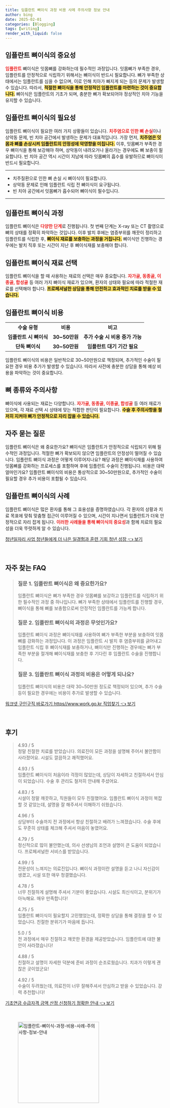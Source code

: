 ```yaml
---
title: 임플란트 뼈이식 과정 비용 사례 주의사항 정보 안내
author: bing
date: 2025-02-01
categories: [Blogging]
tags: [writing]
render_with_liquid: false
---
```



<h2 id='임플란트_뼈이식_중요성'>임플란트 뼈이식의 중요성</h2>

<p><b><span style="color: #ee2323;">임플란트</span></b> 뼈이식은 잇몸뼈를 강화하는데 필수적인 과정입니다. 잇몸뼈가 부족한 경우, 임플란트를 안정적으로 식립하기 위해서는 뼈이식이 반드시 필요합니다. 뼈가 부족한 상태에서는 임플란트를 심을 수 없으며, 이로 인해 치아가 빠지게 되는 등의 문제가 발생할 수 있습니다. 따라서, <b><span style="background-color: #ffe066;">적절한 뼈이식을 통해 안정적인 임플란트를 마련하는 것이 중요합니다.</span></b> 뼈이식은 임플란트의 기초가 되며, 충분한 뼈가 확보되어야 정상적인 치아 기능을 유지할 수 있습니다.</p>

<h2 id='임플란트_뼈이식_필요성'>임플란트 뼈이식의 필요성</h2>

<p>임플란트 뼈이식이 필요한 여러 가지 상황들이 있습니다. <b><span style="color: #ee2323;">치주염으로 인한 뼈 손실</span></b>이나 상악동 문제, 빈 치아 공간에서 발생하는 문제가 대표적입니다. 가장 먼저, <b><span style="background-color: #ffe066;">치주염은 잇몸과 뼈를 손상시켜 임플란트의 안정성에 악영향을 미칩니다.</span></b> 이후, 잇몸뼈가 부족한 경우 뼈이식을 통해 보강해야 하며, 상악동이 내려오거나 올라가는 경우에도 뼈 보충이 필요합니다. 빈 치아 공간 역시 시간이 지남에 따라 잇몸뼈의 흡수를 유발하므로 뼈이식이 반드시 필요합니다.</p>

<hr />

<ul>
    <li>치주질환으로 인한 뼈 손실 시 뼈이식이 필요합니다.</li>
    <li>상악동 문제로 인해 임플란트 식립 전 뼈이식이 요구됩니다.</li>
    <li>빈 치아 공간에서 잇몸뼈가 흡수되어 뼈이식이 필수입니다.</li>
</ul>

<hr />

<h2 id='임플란트_뼈이식_과정'>임플란트 뼈이식 과정</h2>

<p>임플란트 뼈이식은 <b><span style="color: #ee2323;">다양한 단계</span></b>로 진행됩니다. 첫 번째 단계는 X-ray 또는 CT 촬영으로 뼈의 상태를 정확히 파악하는 것입니다. 이후 발치 후에는 염증부위를 깨끗이 정리하고 임플란트를 식립한 후, <b><span style="background-color: #ffe066;">뼈이식 재료를 보충하는 과정을 거칩니다.</span></b> 뼈이식만 진행하는 경우에는 발치 직후 또는 시간이 지난 후 뼈이식재를 보충해야 합니다.</p>

<h2 id='재료_선택과정'>임플란트 뼈이식 재료 선택</h2>

<p>임플란트 뼈이식을 할 때 사용하는 재료의 선택은 매우 중요합니다. <b><span style="color: #ee2323;">자가골, 동종골, 이종골, 합성골</span></b> 등 여러 가지 뼈이식 재료가 있으며, 환자의 상태와 필요에 따라 적절한 재료를 선택해야 합니다. <b><span style="background-color: #ffe066;">프로페셔널한 상담을 통해 안전하고 효과적인 치료를 받을 수 있습니다.</span></b></p>

<h2 id='임플란트_수술비용'>임플란트 뼈이식 비용</h2>

<table>
    <tr>
        <td style="text-align: center; height: 17px;"><b>수술 유형</b></td>
        <td style="text-align: center; height: 17px;"><b>비용</b></td>
        <td style="text-align: center; height: 17px;"><b>비고</b></td>
    </tr>
    <tr>
        <td style="text-align: center; height: 17px;"><b>임플란트 시 뼈이식</b></td>
        <td style="text-align: center; height: 17px;"><b>30~50만원</b></td>
        <td style="text-align: center; height: 17px;"><b>추가 수술 시 비용 증가 가능</b></td>
    </tr>
    <tr>
        <td style="text-align: center; height: 17px;"><b>단독 뼈이식</b></td>
        <td style="text-align: center; height: 17px;"><b>30~50만원</b></td>
        <td style="text-align: center; height: 17px;"><b>임플란트 대기 기간 필요</b></td>
    </tr>
</table>

<p>임플란트 뼈이식의 비용은 일반적으로 30~50만원으로 책정되며, 추가적인 수술이 필요한 경우 비용 추가가 발생할 수 있습니다. 따라서 사전에 충분한 상담을 통해 예상 비용을 파악하는 것이 중요합니다.</p>

<h2 id='뼈종류_및_주의사항'>뼈 종류와 주의사항</h2>

<p>뼈이식에 사용되는 재료는 다양합니다. <b><span style="color: #ee2323;">자가골, 동종골, 이종골, 합성골</span></b> 등 여러 재료가 있으며, 각 재료 선택 시 상태에 맞는 적합한 판단이 필요합니다. <b><span style="background-color: #ffe066;">수술 후 주의사항을 철저히 지켜야 뼈가 안정적으로 자리 잡을 수 있습니다.</span></b></p>

<h2 id='자주_묻는_질문'>자주 묻는 질문</h2>

<p>임플란트 뼈이식은 왜 중요한가요? 뼈이식은 임플란트가 안정적으로 식립되기 위해 필수적인 과정입니다. 적절한 뼈가 확보되지 않으면 임플란트의 안정성이 떨어질 수 있습니다. 임플란트 뼈이식 과정은 어떻게 이루어지나요? 해당 과정은 뼈이식재를 사용하여 잇몸뼈를 강화하는 프로세스를 포함하며 후에 임플란트 수술이 진행됩니다. 비용은 대략 얼마인가요? 임플란트 뼈이식의 비용은 통상적으로 30~50만원으로, 추가적인 수술이 필요할 경우 추가 비용이 포함될 수 있습니다.</p>

<h2 id='임플란트_뼈이식_사례'>임플란트 뼈이식의 사례</h2>

<p>임플란트 뼈이식은 많은 환자를 통해 그 효용성을 증명하였습니다. 각 환자의 상황과 치료 목표에 맞춰 맞춤형 접근이 이루어질 수 있으며, 시간이 지나면서 임플란트가 더욱 안정적으로 자리 잡게 됩니다. <b><span style="color: #ee2323;">이러한 사례들을 통해 뼈이식의 중요성</span></b>과 함께 치료의 필요성을 더욱 뚜렷하게 알 수 있습니다.</p>


<p><a class="click-button" title="청년일자리 사업 청년들에게 더 나은 일경험과 훈련 기회 청년 성장" href="https://adkhouse.github.io/posts/%EC%B2%AD%EB%85%84%EC%9D%BC%EC%9E%90%EB%A6%AC-%EC%82%AC%EC%97%85-%EC%B2%AD%EB%85%84%EB%93%A4%EC%97%90%EA%B2%8C-%EB%8D%94-%EB%82%98%EC%9D%80-%EC%9D%BC%EA%B2%BD%ED%97%98%EA%B3%BC-%ED%9B%88%EB%A0%A8-%EA%B8%B0%ED%9A%8C-%EC%B2%AD%EB%85%84-%EC%84%B1%EC%9E%A5/" rel="dofollow">청년일자리 사업 청년들에게 더 나은 일경험과 훈련 기회 청년 성장 👈 보기</a></p><br>
<h2 id='자주_찾는_FAQ'>자주 찾는 FAQ</h2>
<div itemscope="" itemtype="https://schema.org/FAQPage"> 
<blockquote> 
<div itemscope="" itemprop="mainEntity" itemtype="https://schema.org/Question"> 
<h3 itemprop="name">질문 1. 임플란트 뼈이식은 왜 중요한가요?</h3> 
<div itemscope="" itemprop="acceptedAnswer" itemtype="https://schema.org/Answer"> 
<span itemprop="text"> 
<p>임플란트 뼈이식은 뼈가 부족한 경우 잇몸뼈를 보강하고 임플란트를 식립하기 위한 필수적인 과정 중 하나입니다. 뼈가 부족한 상태에서 임플란트를 진행할 경우, 뼈이식을 통해 뼈를 보충함으로써 안정적인 임플란트를 가능케 합니다.</p> 
</span> 
</div> 
</div> 

<div itemscope="" itemprop="mainEntity" itemtype="https://schema.org/Question"> 
<h3 itemprop="name">질문 2. 임플란트 뼈이식의 과정은 무엇인가요?</h3> 
<div itemscope="" itemprop="acceptedAnswer" itemtype="https://schema.org/Answer"> 
<span itemprop="text"> 
<p>임플란트 뼈이식 과정은 뼈이식재를 사용하여 뼈가 부족한 부분을 보충하여 잇몸뼈를 강화하는 과정입니다. 이 과정은 임플란트 시 발치 후 염증부위를 긁어내고 임플란트 식립 후 뼈이식재를 보충하거나, 뼈이식만 진행하는 경우에는 뼈가 부족한 부분을 절개해 뼈이식재를 보충한 후 기다린 후 임플란트 수술을 진행합니다.</p> 
</span> 
</div> 
</div> 

<div itemscope="" itemprop="mainEntity" itemtype="https://schema.org/Question"> 
<h3 itemprop="name">질문 3. 임플란트 뼈이식 과정의 비용은 어떻게 되나요?</h3> 
<div itemscope="" itemprop="acceptedAnswer" itemtype="https://schema.org/Answer"> 
<span itemprop="text"> 
<p>임플란트 뼈이식의 비용은 대략 30~50만원 정도로 책정되어 있으며, 추가 수술 등이 필요한 경우에는 비용이 추가로 발생할 수 있습니다.</p> 
</span> 
</div> 
</div> 

</blockquote> 
</div>
<p><a class="click-button" title="워크넷 구인구직 바로가기 https//www.work.go.kr 직업찾기" href="https://adkhouse.github.io/posts/%EC%9B%8C%ED%81%AC%EB%84%B7-%EA%B5%AC%EC%9D%B8%EA%B5%AC%EC%A7%81-%EB%B0%94%EB%A1%9C%EA%B0%80%EA%B8%B0-httpswww.work.go.kr-%EC%A7%81%EC%97%85%EC%B0%BE%EA%B8%B0/" rel="dofollow">워크넷 구인구직 바로가기 https//www.work.go.kr 직업찾기 👈 보기</a></p><br>
<h2 id='후기'>후기</h2>
<div itemscope itemtype="https://schema.org/Product">
  <blockquote>
  <div itemprop="review" itemscope itemtype="https://schema.org/Review">
      <div itemprop="reviewRating" itemscope itemtype="https://schema.org/Rating"> <span itemprop="ratingValue">4.93</span> / <span itemprop="bestRating">5</span> </div>
      <span itemprop="reviewBody">정말 친절한 치료를 받았습니다. 의료진이 모든 과정을 설명해 주어서 불안함이 사라졌어요. 시설도 깔끔하고 쾌적했어요.</span>
  </div>
  <br>
  <div itemprop="review" itemscope itemtype="https://schema.org/Review">
      <div itemprop="reviewRating" itemscope itemtype="https://schema.org/Rating"> <span itemprop="ratingValue">4.93</span> / <span itemprop="bestRating">5</span> </div>
      <span itemprop="reviewBody">임플란트 뼈이식이 처음이라 걱정이 많았는데, 상담이 자세하고 친절하셔서 안심이 되었습니다. 수술 후 관리도 철저히 안내해 주셨어요.</span>
  </div>
  <br>
  <div itemprop="review" itemscope itemtype="https://schema.org/Review">
      <div itemprop="reviewRating" itemscope itemtype="https://schema.org/Rating"> <span itemprop="ratingValue">4.83</span> / <span itemprop="bestRating">5</span> </div>
      <span itemprop="reviewBody">시설이 정말 깨끗하고, 직원들이 모두 친절했어요. 임플란트 뼈이식 과정이 복잡할 것 같았는데, 설명을 잘 해주셔서 이해하기 쉬웠습니다.</span>
  </div>
  <br>
  <div itemprop="review" itemscope itemtype="https://schema.org/Review">
      <div itemprop="reviewRating" itemscope itemtype="https://schema.org/Rating"> <span itemprop="ratingValue">4.96</span> / <span itemprop="bestRating">5</span> </div>
      <span itemprop="reviewBody">상담부터 수술까지 전 과정에서 항상 친절하고 배려가 느껴졌습니다. 수술 후에도 꾸준히 상태를 체크해 주셔서 마음이 놓였어요.</span>
  </div>
  <br>
  <div itemprop="review" itemscope itemtype="https://schema.org/Review">
      <div itemprop="reviewRating" itemscope itemtype="https://schema.org/Rating"> <span itemprop="ratingValue">4.79</span> / <span itemprop="bestRating">5</span> </div>
      <span itemprop="reviewBody">정신적으로 많이 불안했는데, 의사 선생님의 조언과 설명이 큰 도움이 되었습니다. 프로페셔널한 서비스를 받았습니다.</span>
  </div>
  <br>
  <div itemprop="review" itemscope itemtype="https://schema.org/Review">
      <div itemprop="reviewRating" itemscope itemtype="https://schema.org/Rating"> <span itemprop="ratingValue">4.99</span> / <span itemprop="bestRating">5</span> </div>
      <span itemprop="reviewBody">전문성이 느껴지는 의료진입니다. 뼈이식 과정이란 설명을 듣고 나니 자신감이 생겼고, 시설 또한 매우 청결했습니다.</span>
  </div>
  <br>
  <div itemprop="review" itemscope itemtype="https://schema.org/Review">
      <div itemprop="reviewRating" itemscope itemtype="https://schema.org/Rating"> <span itemprop="ratingValue">4.78</span> / <span itemprop="bestRating">5</span> </div>
      <span itemprop="reviewBody">너무 친절하게 설명해 주셔서 기분이 좋았습니다. 시설도 최신식이고, 분위기가 아늑해요. 매우 만족합니다!</span>
  </div>
  <br>
  <div itemprop="review" itemscope itemtype="https://schema.org/Review">
      <div itemprop="reviewRating" itemscope itemtype="https://schema.org/Rating"> <span itemprop="ratingValue">4.75</span> / <span itemprop="bestRating">5</span> </div>
      <span itemprop="reviewBody">임플란트 뼈이식이 필요할지 고민했었는데, 정확한 상담을 통해 결정을 할 수 있었습니다. 친절한 분위기가 마음에 듭니다.</span>
  </div>
  <br>
  <div itemprop="review" itemscope itemtype="https://schema.org/Review">
      <div itemprop="reviewRating" itemscope itemtype="https://schema.org/Rating"> <span itemprop="ratingValue">5.0</span> / <span itemprop="bestRating">5</span> </div>
      <span itemprop="reviewBody">전 과정에서 매우 친절하고 깨끗한 환경을 제공받았습니다. 임플란트에 대한 불안이 사라졌습니다!</span>
  </div>
  <br>
  <div itemprop="review" itemscope itemtype="https://schema.org/Review">
      <div itemprop="reviewRating" itemscope itemtype="https://schema.org/Rating"> <span itemprop="ratingValue">4.88</span> / <span itemprop="bestRating">5</span> </div>
      <span itemprop="reviewBody">친절하고 설명이 자세한 덕분에 준비 과정이 순조로웠습니다. 치과가 이렇게 괜찮은 곳이었군요!</span>
  </div>
  <br>
  <div itemprop="review" itemscope itemtype="https://schema.org/Review">
      <div itemprop="reviewRating" itemscope itemtype="https://schema.org/Rating"> <span itemprop="ratingValue">4.92</span> / <span itemprop="bestRating">5</span> </div>
      <span itemprop="reviewBody">수술이 두려웠는데, 의료진이 너무 잘해주셔서 안심하고 받을 수 있었습니다. 강력 추천합니다!</span>
  </div>
  </blockquote>
</div>
<p><a class="click-button" title="기초연금 수급자격 금액 산정 신청하기 정확한 안내" href="https://adkhouse.github.io/posts/%EA%B8%B0%EC%B4%88%EC%97%B0%EA%B8%88-%EC%88%98%EA%B8%89%EC%9E%90%EA%B2%A9-%EA%B8%88%EC%95%A1-%EC%82%B0%EC%A0%95-%EC%8B%A0%EC%B2%AD%ED%95%98%EA%B8%B0-%EC%A0%95%ED%99%95%ED%95%9C-%EC%95%88%EB%82%B4/" rel="dofollow">기초연금 수급자격 금액 산정 신청하기 정확한 안내 👈 보기</a></p><br>
<figure class="image"><img src="https://adkhouse.github.io/assets/img/thumbnail/임플란트-뼈이식-과정-비용-사례-주의사항-정보-안내.webp" alt="임플란트-뼈이식-과정-비용-사례-주의사항-정보-안내" width="256" height="256"></figure>